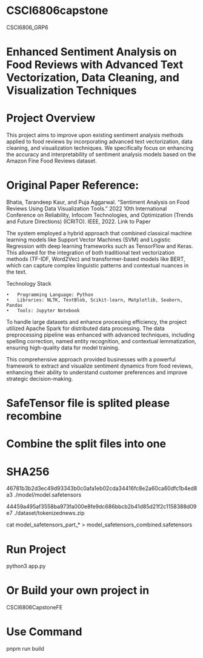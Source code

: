 # CSCI6806capstone
CSCI6806_GRP6

# Enhanced Sentiment Analysis on Food Reviews with Advanced Text Vectorization, Data Cleaning, and Visualization Techniques

# Project Overview

This project aims to improve upon existing sentiment analysis methods applied to food reviews by incorporating advanced text vectorization, data cleaning, and visualization techniques. We specifically focus on enhancing the accuracy and interpretability of sentiment analysis models based on the Amazon Fine Food Reviews dataset.

# Original Paper Reference:

Bhatia, Tarandeep Kaur, and Puja Aggarwal. “Sentiment Analysis on Food Reviews Using Data Visualization Tools.” 2022 10th International Conference on Reliability, Infocom Technologies, and Optimization (Trends and Future Directions) (ICRITO). IEEE, 2022.
Link to Paper

The system employed a hybrid approach that combined classical machine learning models like Support Vector Machines (SVM) and Logistic Regression with deep learning frameworks such as TensorFlow and Keras. This allowed for the integration of both traditional text vectorization methods (TF-IDF, Word2Vec) and transformer-based models like BERT, which can capture complex linguistic patterns and contextual nuances in the text.

Technology Stack

	•	Programming Language: Python
	•	Libraries: NLTK, TextBlob, Scikit-learn, Matplotlib, Seaborn, Pandas
	•	Tools: Jupyter Notebook

To handle large datasets and enhance processing efficiency, the project utilized Apache Spark for distributed data processing. The data preprocessing pipeline was enhanced with advanced techniques, including spelling correction, named entity recognition, and contextual lemmatization, ensuring high-quality data for model training.

This comprehensive approach provided businesses with a powerful framework to extract and visualize sentiment dynamics from food reviews, enhancing their ability to understand customer preferences and improve strategic decision-making.


# SafeTensor file is splited please recombine
# Combine the split files into one

# SHA256
46781b3b2d3ec49d93343b0c0afa1eb02cda34416fc8e2a60ca60dfc1b4ed8a3  ./model/model.safetensors

44459a495af3558ba973fa000e8fe9dc686bbcb2b41d85d21f2c1158388d09e7  ./dataset/tokenizednews.zip

cat model_safetensors_part_* > model_safetensors_combined.safetensors

# Run Project
python3 app.py

# Or Build your own project in 
CSCI6806CapstoneFE
# Use Command
pnpm run build
